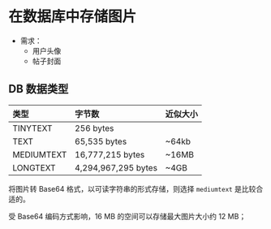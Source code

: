 # 在数据库中存储图片

+ 需求：
    + 用户头像
    + 帖子封面


## DB 数据类型


| 类型        | 字节数                 | 近似大小 |
| :--------- | :-------------------- | :------ |
| TINYTEXT   | 256 bytes             |         |
| TEXT       | 65,535 bytes          | ~64kb   |
| MEDIUMTEXT | 16,777,215 bytes      | ~16MB   |
| LONGTEXT   | 4,294,967,295 bytes	 | ~4GB    |

将图片转 Base64 格式，以可读字符串的形式存储，则选择 `mediumtext` 是比较合适的。

受 Base64 编码方式影响，16 MB 的空间可以存储最大图片大小约 12 MB；